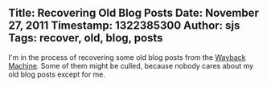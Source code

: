 Title: Recovering Old Blog Posts
Date: November 27, 2011
Timestamp: 1322385300
Author: sjs
Tags: recover, old, blog, posts
----

I'm in the process of recovering some old blog posts from the [Wayback Machine](http://web.archive.org).
Some of them might be culled, because nobody cares about my old blog posts except for me.
